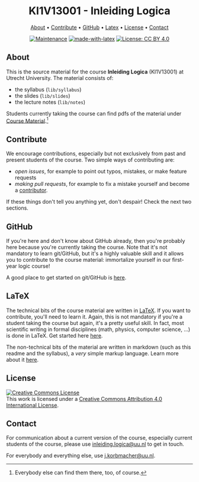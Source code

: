 <div align="center">

# KI1V13001 - Inleiding Logica

[About](#about) • [Contribute](#contribute) • [GitHub](#GitHub) • [Latex](#latex) • [License](#license) • [Contact](#contact)

[![Maintenance](https://img.shields.io/badge/Maintained%3F-yes-green.svg)](https://gitgub.com/jkorb/truthmakers.bib/graphs/commit-activity)
[![made-with-latex](https://img.shields.io/badge/Made%20with-LaTeX-1f425f.svg)](https://www.latex-project.org/)
[![License: CC BY 4.0](https://img.shields.io/badge/License-CC%20BY%204.0-lightgrey.svg)](http://creativecommons.org/licenses/by/4.0/)

</div>

## About

This is the source material for the course **Inleiding Logica** (KI1V13001) at Utrecht University.
The material consists of:

  + the syllabus (`lib/syllabus`)
  + the slides (`lib/slides`)
  + the lecture notes (`lib/notes`)

Students currently taking the course can find pdfs of the material under [Course Material](https://github.com/jkorb/KI1V13001-Inleiding-Logica/releases/latest).[^1]

## Contribute

We encourage contributions, especially but not exclusively from past and present students of the course.
Two simple ways of contributing are:

  + *open issues*, for example to point out typos, mistakes, or make feature requests
  + *making pull requests*, for example to fix a mistake yourself and become a [contributor](https://github.com/jkorb/KI1V13001-Inleiding-Logica/graphs/contributors).

If these things don't tell you anything yet, don't despair! 
Check the next two sections.

## GitHub

If you're here and don't know about GitHub already, then you're probably here because you're currently taking the course.
Note that it's not mandatory to learn git/GitHub, but it's a highly valuable skill and it allows you to contribute to the course material: immortalize yourself in our first-year logic course!

A good place to get started on git/GitHub is [here](https://guides.github.com/).

## LaTeX 

The technical bits of the course material are written in [LaTeX](https://www.latex-project.org/).
If you want to contribute, you'll need to learn it. 
Again, this is not mandatory if you're a student taking the course but again, it's a pretty useful skill.
In fact,
most scientific writing in formal disciplines (math, physics, computer science, ...) is done in LaTeX.
Get started here [here](https://www.overleaf.com/learn/latex/Tutorials).

The non-technical bits of the material are written in markdown (such as this readme and the syllabus), a *very* simple markup language.
Learn more about it [here](https://guides.github.com/features/mastering-markdown/).

## License

<a rel="license" href="http://creativecommons.org/licenses/by/4.0/"><img alt="Creative Commons License" style="border-width:0" src="https://i.creativecommons.org/l/by/4.0/88x31.png" /></a><br />This work is licensed under a <a rel="license" href="http://creativecommons.org/licenses/by/4.0/">Creative Commons Attribution 4.0 International License</a>.

## Contact

For communication about a current version of the course, especially current students of the course, please use [inleiding.logica@uu.nl](mailto:inleiding.logica@uu.nl) to get in touch.

For everybody and everything else, use [j.korbmacher@uu.nl](mailto:j.korbmacher@uu.nl).

[^1]: Everybody else can find them there, too, of course.
